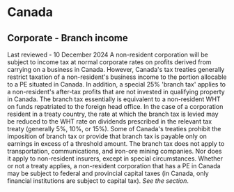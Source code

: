 # Canada
## Corporate - Branch income
Last reviewed - 10 December 2024
A non-resident corporation will be subject to income tax at normal corporate rates on profits derived from carrying on a business in Canada. However, Canada's tax treaties generally restrict taxation of a non-resident's business income to the portion allocable to a PE situated in Canada.
In addition, a special 25% 'branch tax' applies to a non-resident's after-tax profits that are not invested in qualifying property in Canada. The branch tax essentially is equivalent to a non-resident WHT on funds repatriated to the foreign head office. In the case of a corporation resident in a treaty country, the rate at which the branch tax is levied may be reduced to the WHT rate on dividends prescribed in the relevant tax treaty (generally 5%, 10%, or 15%). Some of Canada's treaties prohibit the imposition of branch tax or provide that branch tax is payable only on earnings in excess of a threshold amount. The branch tax does not apply to transportation, communications, and iron-ore mining companies. Nor does it apply to non-resident insurers, except in special circumstances.
Whether or not a treaty applies, a non-resident corporation that has a PE in Canada may be subject to federal and provincial capital taxes (in Canada, only financial institutions are subject to capital tax). _See the section_.
